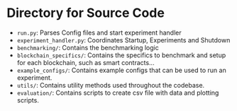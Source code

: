 # Directory for Source Code

* ```run.py```: Parses Config files and start experiment handler
* ```experiment_handler.py```: Coordinates Startup, Experiments and Shutdown
* ```benchmarking/```: Contains the benchmarking logic
* ```blockchain_specifics/```: Contains the specifics to benchmark and setup for each blockchain, such as smart contracts...
* ```example_configs/```: Contains example configs that can be used to run an experiment.
* ```utils/```: Contains utility methods used throughout the codebase.
* ```evaluation/```: Contains scripts to create csv file with data and plotting scripts.